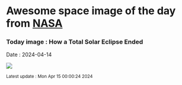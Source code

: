 
# Awesome space image of the day from [NASA](https://api.nasa.gov/)

### Today image : How a Total Solar Eclipse Ended
Date : 2024-04-14

![](https://www.youtube.com/embed/w5uUcq__vMo?rel=0)

<small>Latest update : Mon Apr 15 00:00:24 2024</small>
        